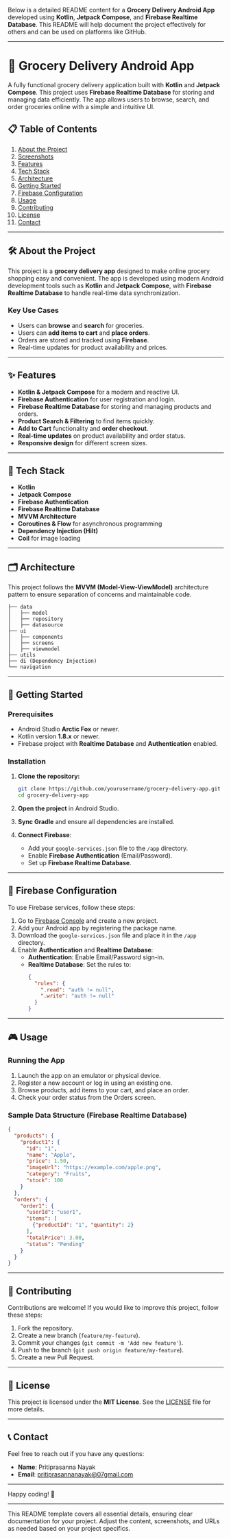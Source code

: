 Below is a detailed README content for a **Grocery Delivery Android App** developed using **Kotlin**, **Jetpack Compose**, and **Firebase Realtime Database**. This README will help document the project effectively for others and can be used on platforms like GitHub.

---

# 🛒 Grocery Delivery Android App

A fully functional grocery delivery application built with **Kotlin** and **Jetpack Compose**. This project uses **Firebase Realtime Database** for storing and managing data efficiently. The app allows users to browse, search, and order groceries online with a simple and intuitive UI.

## 📋 Table of Contents

1. [About the Project](#about-the-project)
2. [Screenshots](#screenshots)
3. [Features](#features)
4. [Tech Stack](#tech-stack)
5. [Architecture](#architecture)
6. [Getting Started](#getting-started)
7. [Firebase Configuration](#firebase-configuration)
8. [Usage](#usage)
9. [Contributing](#contributing)
10. [License](#license)
11. [Contact](#contact)

---

## 🛠️ About the Project

This project is a **grocery delivery app** designed to make online grocery shopping easy and convenient. The app is developed using modern Android development tools such as **Kotlin** and **Jetpack Compose**, with **Firebase Realtime Database** to handle real-time data synchronization.

### Key Use Cases
- Users can **browse** and **search** for groceries.
- Users can **add items to cart** and **place orders**.
- Orders are stored and tracked using **Firebase**.
- Real-time updates for product availability and prices.

---



## ✨ Features

- **Kotlin & Jetpack Compose** for a modern and reactive UI.
- **Firebase Authentication** for user registration and login.
- **Firebase Realtime Database** for storing and managing products and orders.
- **Product Search & Filtering** to find items quickly.
- **Add to Cart** functionality and **order checkout**.
- **Real-time updates** on product availability and order status.
- **Responsive design** for different screen sizes.

---

## 🔧 Tech Stack

- **Kotlin**
- **Jetpack Compose**
- **Firebase Authentication**
- **Firebase Realtime Database**
- **MVVM Architecture**
- **Coroutines & Flow** for asynchronous programming
- **Dependency Injection (Hilt)**
- **Coil** for image loading

---

## 🗂️ Architecture

This project follows the **MVVM (Model-View-ViewModel)** architecture pattern to ensure separation of concerns and maintainable code. 

```
├── data
│   ├── model
│   ├── repository
│   ├── datasource
├── ui
│   ├── components
│   ├── screens
│   ├── viewmodel
├── utils
├── di (Dependency Injection)
└── navigation
```

---

## 🚀 Getting Started

### Prerequisites

- Android Studio **Arctic Fox** or newer.
- Kotlin version **1.8.x** or newer.
- Firebase project with **Realtime Database** and **Authentication** enabled.

### Installation

1. **Clone the repository:**
   ```bash
   git clone https://github.com/yourusername/grocery-delivery-app.git
   cd grocery-delivery-app
   ```

2. **Open the project** in Android Studio.

3. **Sync Gradle** and ensure all dependencies are installed.

4. **Connect Firebase**:
   - Add your `google-services.json` file to the `/app` directory.
   - Enable **Firebase Authentication** (Email/Password).
   - Set up **Firebase Realtime Database**.

---

## 🔑 Firebase Configuration

To use Firebase services, follow these steps:

1. Go to [Firebase Console](https://console.firebase.google.com/) and create a new project.
2. Add your Android app by registering the package name.
3. Download the `google-services.json` file and place it in the `/app` directory.
4. Enable **Authentication** and **Realtime Database**:
   - **Authentication**: Enable Email/Password sign-in.
   - **Realtime Database**: Set the rules to:
     ```json
     {
       "rules": {
         ".read": "auth != null",
         ".write": "auth != null"
       }
     }
     ```

---

## 🎮 Usage

### Running the App
1. Launch the app on an emulator or physical device.
2. Register a new account or log in using an existing one.
3. Browse products, add items to your cart, and place an order.
4. Check your order status from the Orders screen.

### Sample Data Structure (Firebase Realtime Database)
```json
{
  "products": {
    "product1": {
      "id": "1",
      "name": "Apple",
      "price": 1.50,
      "imageUrl": "https://example.com/apple.png",
      "category": "Fruits",
      "stock": 100
    }
  },
  "orders": {
    "order1": {
      "userId": "user1",
      "items": [
        {"productId": "1", "quantity": 2}
      ],
      "totalPrice": 3.00,
      "status": "Pending"
    }
  }
}
```

---

## 🤝 Contributing

Contributions are welcome! If you would like to improve this project, follow these steps:

1. Fork the repository.
2. Create a new branch (`feature/my-feature`).
3. Commit your changes (`git commit -m 'Add new feature'`).
4. Push to the branch (`git push origin feature/my-feature`).
5. Create a new Pull Request.

---

## 📄 License

This project is licensed under the **MIT License**. See the [LICENSE](./LICENSE) file for more details.

---

## 📞 Contact

Feel free to reach out if you have any questions:

- **Name**: Pritiprasanna Nayak
- **Email**: pritiprasannanayak@07gmail.com


---

Happy coding! 🚀

---

This README template covers all essential details, ensuring clear documentation for your project. Adjust the content, screenshots, and URLs as needed based on your project specifics.

